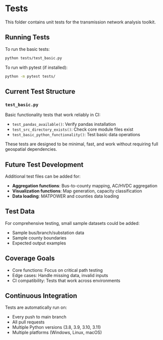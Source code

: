 # Tests

This folder contains unit tests for the transmission network analysis toolkit.

## Running Tests

To run the basic tests:
```bash
python tests/test_basic.py
```

To run with pytest (if installed):
```bash
python -m pytest tests/
```

## Current Test Structure

### `test_basic.py`
Basic functionality tests that work reliably in CI:
- `test_pandas_available()`: Verify pandas installation
- `test_src_directory_exists()`: Check core module files exist  
- `test_basic_python_functionality()`: Test basic data operations

These tests are designed to be minimal, fast, and work without requiring full geospatial dependencies.

## Future Test Development

Additional test files can be added for:
- **Aggregation functions**: Bus-to-county mapping, AC/HVDC aggregation
- **Visualization functions**: Map generation, capacity classification
- **Data loading**: MATPOWER and counties data loading

## Test Data

For comprehensive testing, small sample datasets could be added:
- Sample bus/branch/substation data
- Sample county boundaries
- Expected output examples

## Coverage Goals

- Core functions: Focus on critical path testing
- Edge cases: Handle missing data, invalid inputs  
- CI compatibility: Tests that work across environments

## Continuous Integration

Tests are automatically run on:
- Every push to main branch
- All pull requests
- Multiple Python versions (3.8, 3.9, 3.10, 3.11)
- Multiple platforms (Windows, Linux, macOS)

